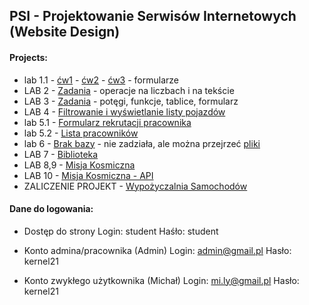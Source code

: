 ## PSI - Projektowanie Serwisów Internetowych (Website Design)

#### Projects:
- lab 1.1 - [ćw1](https://foka.umg.edu.pl/~s47620/3%20rok/psi/PSI_LAB1/form1.html) - [ćw2](https://foka.umg.edu.pl/~s47620/3%20rok/psi/PSI_LAB1/form2.html) - [ćw3](https://foka.umg.edu.pl/~s47620/3%20rok/psi/PSI_LAB1/form3.html) - formularze
- LAB 2 - [Zadania](https://foka.umg.edu.pl/~s47620/3%20rok/psi/PSI_LAB2/) - operacje na liczbach i na tekście
- LAB 3 - [Zadania](https://foka.umg.edu.pl/~s47620/3%20rok/psi/PSI_LAB3/) - potęgi, funkcje, tablice, formularz
- LAB 4 - [Filtrowanie i wyświetlanie listy pojazdów](https://foka.umg.edu.pl/~s47620/3%20rok/psi/PSI_LAB4/)
- lab 5.1 - [Formularz rekrutacji pracownika](https://foka.umg.edu.pl/~s47620/3%20rok/psi/PSI_LAB5/fp.php)
- lab 5.2 - [Lista pracowników](https://foka.umg.edu.pl/~s47620/3%20rok/psi/PSI_LAB5/lista_pracownikow.php)
- lab 6 - [Brak bazy](https://foka.umg.edu.pl/~s47620/3%20rok/psi/PSI_LAB6/zadanie6/client6.php) - nie zadziała, ale można przejrzeć [pliki](https://github.com/pfrackowiak01/Studies/tree/main/PSI%20-%20(5%20sem)/PSI_LAB6)
- LAB 7 - [Biblioteka](https://foka.umg.edu.pl/~s47620/laravel_ksiazki/public/)
- LAB 8,9 - [Misja Kosmiczna](https://foka.umg.edu.pl/~s47620/Space2150/public/)
- LAB 10 - [Misja Kosmiczna - API](https://foka.umg.edu.pl/~s47620/ASpace2150/public/)
- ZALICZENIE PROJEKT - [Wypożyczalnia Samochodów](https://foka.umg.edu.pl/~s47620/wypozyczalnia_samochodow/public/)

#### Dane do logowania:

- Dostęp do strony
Login: student
Haśło: student

- Konto admina/pracownika (Admin)
Login: admin@gmail.pl
Hasło: kernel21

- Konto zwykłego użytkownika (Michał)
Login: mi.ly@gmail.pl
Hasło: kernel21 
